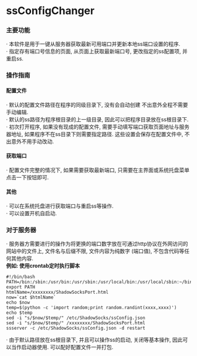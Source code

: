 # ssConfigChanger
### 主要功能
· 本软件是用于一键从服务器获取最新可用端口并更新本地ss端口设置的程序. <br/>
· 指定存有端口号信息的页面, 从页面上获取最新端口号, 更改指定的ss配置项, 并重启ss. <br/>
### 操作指南
#### 配置文件
· 默认的配置文件路径在程序的同级目录下, 没有会自动创建 不出意外全程不需要手动编辑. <br/>
· 默认的ss路径为程序根目录的上一级目录, 因此可以把程序目录放在ss根目录下. <br/>
· 初次打开程序, 如果没有现成的配置文件, 需要手动填写端口获取页面地址与服务器地址, 如果程序不在ss目录下则需要指定路径. 这些设置会保存在配置文件中, 不出意外不用手动改动. <br/>
#### 获取端口
· 配置文件完整的情况下, 如果需要获取最新端口, 只需要在主界面或系统托盘菜单点击一下按钮即可. <br/>
#### 其他
· 可以在系统托盘进行获取端口与重启ss等操作. <br/>
· 可以设置开机自启动. <br/>
### 对于服务器
· 服务器方需要进行的操作为将更换的端口数字放在可通过http协议在外网访问的网站中的文件上, 文件名与后缀不限, 文件内容为纯数字 (端口值), 不包含代码等任何其他内容. <br/>
**例如: 使用crontab定时执行脚本**
````
#!/bin/bash
PATH=/bin:/sbin:/usr/bin:/usr/sbin:/usr/local/bin:/usr/local/sbin:~/bin
export PATH
htmlName=/xxxxxxxx/ShadowSocksPort.html
now=`cat $htmlName`
echo $now
temp=$(python -c 'import random;print random.randint(xxxx,xxxx)')
echo $temp
sed -i "s/$now/$temp/" /etc/ShadowSocks/ssConfig.json
sed -i "s/$now/$temp/" /xxxxxxxx/ShadowSocksPort.html
ssserver -c /etc/ShadowSocks/ssConfig.json -d restart
````
· 由于默认路径放在ss根目录下, 并且可以操作ss的启动, 关闭等基本操作, 因此可以当作启动器使用. 可以配好配置文件一并打包. <br/>
